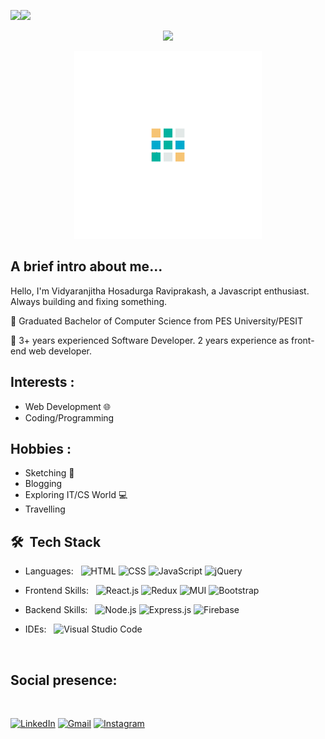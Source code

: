 ![](https://img.shields.io/static/v1?label=&message=Hello%20There!!&color=aqua)<img src="https://raw.githubusercontent.com/MartinHeinz/MartinHeinz/master/wave.gif" width="33px"/>

<p align="center">
  <img src="https://readme-typing-svg.herokuapp.com?color=009688&width=1100&size=40&center=true&vCenter=true&lines=I'm+Vidyaranjitha+Hosadurga+Raviprakash;Welcome+to+my+github+profile"/>
</p>

<p align="center" >
<img width= "300rem" height="300rem" src="assests/images/rubicks.gif">
</p>

## A brief intro about me...

Hello, I'm Vidyaranjitha Hosadurga Raviprakash, a Javascript enthusiast.
Always building and fixing something.

📌 Graduated Bachelor of Computer Science from PES University/PESIT

📌 3+ years experienced Software Developer. 2 years experience as front-end web developer.

## Interests :

- Web Development 🌐
- Coding/Programming
  <br>

## Hobbies :

- Sketching 🎨
- Blogging
- Exploring IT/CS World 💻
- Travelling
  <br>

## **🛠 &nbsp;Tech Stack**

- Languages: &nbsp;
  ![HTML](https://img.shields.io/badge/-HTML-333333?style=flat&logo=HTML5)
  ![CSS](https://img.shields.io/badge/-CSS-333333?style=flat&logo=CSS3&logoColor=1572B6)
  ![JavaScript](https://img.shields.io/badge/-JavaScript-333333?style=flat&logo=javascript)
  ![jQuery](https://img.shields.io/badge/jquery-%230769AD.svg?style=flat&logo=jquery&logoColor=white)

- Frontend Skills: &nbsp;
  ![React.js](https://img.shields.io/badge/-React.js-333333?style=flat&logo=React&logoColor=007ACC)
  ![Redux](https://img.shields.io/badge/-Redux-333333?style=flat&logo=redux&logoColor=007ACC)
  ![MUI](https://img.shields.io/badge/MUI-%230081CB.svg?style=flat&logo=mui&logoColor=white)
  ![Bootstrap](https://img.shields.io/badge/-Bootstrap-333333?style=flat&logo=bootstrap&logoColor=563D7C)

- Backend Skills: &nbsp;
  ![Node.js](https://img.shields.io/badge/-Node.js-333333?style=flat&logo=Node.js&logoColor=007ACC)
  ![Express.js](https://img.shields.io/badge/-Express.js-333333?style=flat&logo=node.js)
  ![Firebase](https://img.shields.io/badge/-Firebase-333333?style=flat&logo=firebase)

- IDEs: &nbsp;
  ![Visual Studio Code](https://img.shields.io/badge/-Visual%20Studio%20Code-333333?style=flat&logo=visual-studio-code&logoColor=007ACC)

<br>

## Social presence:

<br>

[![LinkedIn](https://img.shields.io/badge/-Vidyaranjitha_Hosadurga_Raviprakash-2867B2?style=flat&logo=Linkedin&logoColor=white)](https://www.linkedin.com/in/vidyaranjitha-raviprakash-achar-1b71b2118)
[![Gmail](https://img.shields.io/badge/@vidyaachar19-2867B2?style=flat&logo=Gmail&logoColor=red)](https://www.vidyaachar19@gmail.com)
[![Instagram](https://img.shields.io/badge/prismatic.hr-E4405F?style=flat&logo=instagram&logoColor=white)](https://www.instagram.com/prismatic.hr/)
